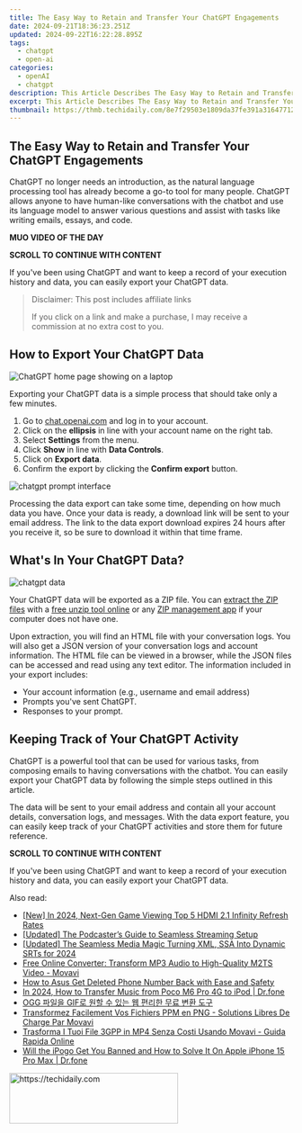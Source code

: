 ```yaml
---
title: The Easy Way to Retain and Transfer Your ChatGPT Engagements
date: 2024-09-21T18:36:23.251Z
updated: 2024-09-22T16:22:28.895Z
tags:
  - chatgpt
  - open-ai
categories:
  - openAI
  - chatgpt
description: This Article Describes The Easy Way to Retain and Transfer Your ChatGPT Engagements
excerpt: This Article Describes The Easy Way to Retain and Transfer Your ChatGPT Engagements
thumbnail: https://thmb.techidaily.com/8e7f29503e1809da37fe391a31647712629490bb93b62275ef9ee0f83d862d33.jpg
---
```


## The Easy Way to Retain and Transfer Your ChatGPT Engagements

 ChatGPT no longer needs an introduction, as the natural language processing tool has already become a go-to tool for many people. ChatGPT allows anyone to have human-like conversations with the chatbot and use its language model to answer various questions and assist with tasks like writing emails, essays, and code.

**MUO VIDEO OF THE DAY**

**SCROLL TO CONTINUE WITH CONTENT**

 If you've been using ChatGPT and want to keep a record of your execution history and data, you can easily export your ChatGPT data.

>  Disclaimer: This post includes affiliate links
>
>  If you click on a link and make a purchase, I may receive a commission at no extra cost to you.
>

## How to Export Your ChatGPT Data

![ChatGPT home page showing on a laptop](https://static1.makeuseofimages.com/wordpress/wp-content/uploads/2023/04/muo-photo-standard-11.jpg)

 Exporting your ChatGPT data is a simple process that should take only a few minutes.

1. Go to [chat.openai.com](http://chat.openai.com) and log in to your account.
2. Click on the **ellipsis** in line with your account name on the right tab.
3. Select **Settings** from the menu.
4. Click **Show** in line with **Data Controls**.
5. Click on **Export data**.
6. Confirm the export by clicking the **Confirm export** button.

![chatgpt prompt interface](https://static1.makeuseofimages.com/wordpress/wp-content/uploads/2023/04/screenshot-2023-04-29-082223.png)

 Processing the data export can take some time, depending on how much data you have. Once your data is ready, a download link will be sent to your email address. The link to the data export download expires 24 hours after you receive it, so be sure to download it within that time frame.

## What's In Your ChatGPT Data?

![chatgpt data](https://static1.makeuseofimages.com/wordpress/wp-content/uploads/2023/04/chatgpt-data.png)

 Your ChatGPT data will be exported as a ZIP file. You can [extract the ZIP files](https://www.makeuseof.com/what-is-a-rar-file-archive-how-to-open/) with a [free unzip tool online](https://www.makeuseof.com/free-tools-unzip-files-online/) or any [ZIP management app](https://www.makeuseof.com/best-apps-for-making-zip-files-on-iphone-ipad/) if your computer does not have one.

 Upon extraction, you will find an HTML file with your conversation logs. You will also get a JSON version of your conversation logs and account information. The HTML file can be viewed in a browser, while the JSON files can be accessed and read using any text editor. The information included in your export includes:

* Your account information (e.g., username and email address)
* Prompts you've sent ChatGPT.
* Responses to your prompt.

## Keeping Track of Your ChatGPT Activity

 ChatGPT is a powerful tool that can be used for various tasks, from composing emails to having conversations with the chatbot. You can easily export your ChatGPT data by following the simple steps outlined in this article.

 The data will be sent to your email address and contain all your account details, conversation logs, and messages. With the data export feature, you can easily keep track of your ChatGPT activities and store them for future reference.

**SCROLL TO CONTINUE WITH CONTENT**

 If you've been using ChatGPT and want to keep a record of your execution history and data, you can easily export your ChatGPT data.

<ins class="adsbygoogle"
     style="display:block"
     data-ad-format="autorelaxed"
     data-ad-client="ca-pub-7571918770474297"
     data-ad-slot="1223367746"></ins>

<ins class="adsbygoogle"
     style="display:block"
     data-ad-client="ca-pub-7571918770474297"
     data-ad-slot="8358498916"
     data-ad-format="auto"
     data-full-width-responsive="true"></ins>

<span class="atpl-alsoreadstyle">Also read:</span>
<div><ul>
<li><a href="https://video-capture.techidaily.com/new-in-2024-next-gen-game-viewing-top-5-hdmi-21-infinity-refresh-rates/"><u>[New] In 2024, Next-Gen Game Viewing Top 5 HDMI 2.1 Infinity Refresh Rates</u></a></li>
<li><a href="https://some-skills.techidaily.com/updated-the-podcasters-guide-to-seamless-streaming-setup/"><u>[Updated] The Podcaster’s Guide to Seamless Streaming Setup</u></a></li>
<li><a href="https://vp-tips.techidaily.com/updated-the-seamless-media-magic-turning-xml-ssa-into-dynamic-srts-for-2024/"><u>[Updated] The Seamless Media Magic Turning XML, SSA Into Dynamic SRTs for 2024</u></a></li>
<li><a href="https://tech-savvy.techidaily.com/free-online-converter-transform-mp3-audio-to-high-quality-m2ts-video-movavi/"><u>Free Online Converter: Transform MP3 Audio to High-Quality M2TS Video - Movavi</u></a></li>
<li><a href="https://phone-solutions.techidaily.com/how-to-asus-get-deleted-phone-number-back-with-ease-and-safety-by-fonelab-android-recover-contacts/"><u>How to Asus Get Deleted Phone Number Back with Ease and Safety</u></a></li>
<li><a href="https://android-transfer.techidaily.com/in-2024-how-to-transfer-music-from-poco-m6-pro-4g-to-ipod-drfone-by-drfone-transfer-from-android-transfer-from-android/"><u>In 2024, How to Transfer Music from Poco M6 Pro 4G to iPod | Dr.fone</u></a></li>
<li><a href="https://tech-savvy.techidaily.com/ogg-gif/"><u>OGG 파일을 GIF로 원할 수 있는 웹 편리한 무료 변환 도구</u></a></li>
<li><a href="https://tech-savvy.techidaily.com/transformez-facilement-vos-fichiers-ppm-en-png-solutions-libres-de-charge-par-movavi/"><u>Transformez Facilement Vos Fichiers PPM en PNG - Solutions Libres De Charge Par Movavi</u></a></li>
<li><a href="https://tech-savvy.techidaily.com/trasforma-i-tuoi-file-3gpp-in-mp4-senza-costi-usando-movavi-guida-rapida-online/"><u>Trasforma I Tuoi File 3GPP in MP4 Senza Costi Usando Movavi - Guida Rapida Online</u></a></li>
<li><a href="https://fake-location.techidaily.com/will-the-ipogo-get-you-banned-and-how-to-solve-it-on-apple-iphone-15-pro-max-drfone-by-drfone-virtual-ios/"><u>Will the iPogo Get You Banned and How to Solve It On Apple iPhone 15 Pro Max | Dr.fone</u></a></li>
</ul></div>

<!-- affiliate ads begin -->
<a href="https://aligracehair.sjv.io/c/5597632/1997675/19272" target="_top" id="1997675">
  <img src="//a.impactradius-go.com/display-ad/19272-1997675" border="0" alt="https://techidaily.com" width="300" height="90"/>
</a>
<img height="0" width="0" src="https://aligracehair.sjv.io/i/5597632/1997675/19272" style="position:absolute;visibility:hidden;" border="0" />
<!-- affiliate ads end -->

